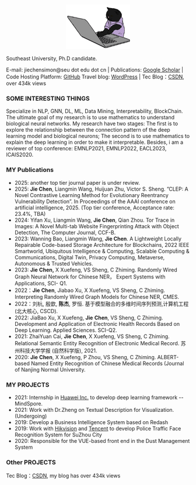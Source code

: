 
<div align="center">
    <img width="35%"  src="assets/img/catcoding.gif" alt="catcoding" />

</div>

Southeast University, Ph.D candidate.

E-mail: jiechensimon@seu dot edu dot cn | Publications: [Google Scholar](https://scholar.google.com/citations?user=29wfilcAAAAJ&hl=zh-CN) | Code Hosting Platform: [GitHub](https://github.com/JiechenSimon) 
Travel blog: [WordPress](https://idiotprofessorchen.wordpress.com/) | Tec Blog：[CSDN](https://drchen.blog.csdn.net/), over 434k views 

### SOME INTERESTING THINGS
Specialize in NLP, GNN, DL, ML, Data Mining, Interpretability, BlockChain. 
The ultimate goal of my research is to use mathematics to understand biological neural networks. My research have two stages: The first is to explore the relationship between the connection pattern of the deep learning model and biological neurons; The second is to use mathematics to explain the deep learning in order to make it interpretable. Besides, i am a reviewer of top conference: EMNLP2021, EMNLP2022, EACL2023, ICAIS2020.


### MY Publications
- 2025: another top tier journal paper is under review.
- 2025: **Jie Chen**, Liangmin Wang, Huijuan Zhu, Victor S. Sheng. ”CLEP: A Novel Contrastive Learning Method for Evolutionary Reentrancy Vulnerability Detection”. In Proceedings of the AAAI conference on artificial intelligence, 2025. (Top tier conference, Acceptance rate:  23.4%, TBA) 
- 2024: Yifan Xu, Liangmin Wang, **Jie Chen**, Qian Zhou. Tor Trace in Images: A Novel Multi-tab Website Fingerprinting Attack with Object Detection, The Computer Journal, CCF-B.
- 2023: Wanning Bao, Liangmin Wang, **Jie Chen**. A Lightweight Locally Repairable Code-based Storage Architecture for Blockchains, 2022 IEEE Smartworld, Ubiquitous Intelligence & Computing, Scalable Computing & Communications, Digital Twin, Privacy Computing, Metaverse, Autonomous & Trusted Vehicles.
- 2023: **Jie** **Chen,** X Xuefeng, VS Sheng, C Zhiming. Randomly Wired Graph Neural Network for Chinese NER， Expert Systems with Applications, SCI- Q1.
- 2022：**Jie** **Chen**, Jiabao Xu, X Xuefeng, VS Sheng, C Zhiming. Interpreting Randomly Wired Graph Models for Chinese NER, CMES.
- 2022：刘杭, 殷歆, **陈杰**, 罗恒. 基于模型融合的多维时间序列预测,计算机工程(北大核心, CSCD).
- 2022: JiaBao Xu, X Xuefeng, **Jie** **Chen**,  VS Sheng, C Zhiming. Development and Application of Electronic Health Records Based on Deep Learning. Applied Sciences. SCI-Q2.
- 2021: ZhaiYuan Cai, **Jie** **Chen**, X Xuefeng, VS Sheng, C Zhiming. Relational Semantic Entity Recognition of Electronic Medical Record. 苏州科技大学学报 (自然科学版), 2021. 
- 2020: **Jie** **Chen**, X Xuefeng, P Zhou, VS Sheng, C Zhiming. ALBERT-based Named Entity Recognition of Chinese Medical Records (Journal of Nanjing Normal University.

### MY PROJECTS
- 2021: Internship in [Huawei Inc.](https://www.huawei.com/en/corporate-information) to develop deep learning framework -- MindSpore.
- 2021: Work with Dr.Zheng on Textual Description for Visualization. (Undergoing)
- 2019: Develop a Business Intelligence System based on Redash
- 2019: Work with [Hikvision](https://www.hikvision.com/en/) and [Tencent](https://www.tencent.com/zh-cn) to develop Police Traffic Face Recognition System for SuZhou City
- 2020: Responsible for the VUE-based front end in the Dust Management System

### Other PROJECTS
Tec Blog：[CSDN](https://drchen.blog.csdn.net/), my blog has over 434k views 






